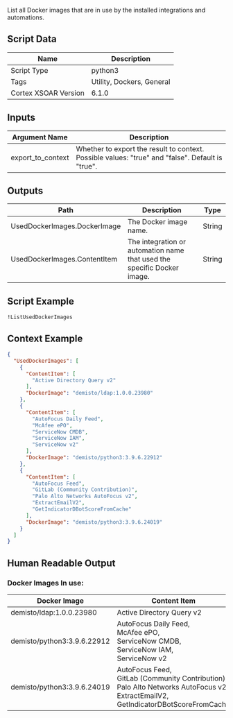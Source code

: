 List all Docker images that are in use by the installed integrations and automations.

Script Data
---

| **Name** | **Description** |
| --- | --- |
| Script Type | python3 |
| Tags | Utility, Dockers, General |
| Cortex XSOAR Version | 6.1.0 |

Inputs
---

| **Argument Name** | **Description** |
| --- | --- |
| export_to_context | Whether to export the result to context. Possible values: "true" and "false". Default is "true". |

Outputs
---

| **Path** | **Description** | **Type** |
| --- | --- | --- |
| UsedDockerImages.DockerImage | The Docker image name. | String |
| UsedDockerImages.ContentItem | The integration or automation name that used the specific Docker image. | String |

## Script Example

```!ListUsedDockerImages```

## Context Example

```json
{
  "UsedDockerImages": [
    {
      "ContentItem": [
        "Active Directory Query v2"
      ],
      "DockerImage": "demisto/ldap:1.0.0.23980"
    },
    {
      "ContentItem": [
        "AutoFocus Daily Feed",
        "McAfee ePO",
        "ServiceNow CMDB",
        "ServiceNow IAM",
        "ServiceNow v2"
      ],
      "DockerImage": "demisto/python3:3.9.6.22912"
    },
    {
      "ContentItem": [
        "AutoFocus Feed",
        "GitLab (Community Contribution)",
        "Palo Alto Networks AutoFocus v2",
        "ExtractEmailV2",
        "GetIndicatorDBotScoreFromCache"
      ],
      "DockerImage": "demisto/python3:3.9.6.24019"
    }
  ]
}
```

## Human Readable Output

### Docker Images In use:

|Docker Image|Content Item|
|---|---|
| demisto/ldap:1.0.0.23980 | Active Directory Query v2| 
| demisto/python3:3.9.6.22912 | AutoFocus Daily Feed,<br/>McAfee ePO,<br/>ServiceNow CMDB,<br/>ServiceNow IAM,<br/>ServiceNow v2| 
| demisto/python3:3.9.6.24019 | AutoFocus Feed,<br/>GitLab (Community Contribution),<br/>Palo Alto Networks AutoFocus v2,<br/>ExtractEmailV2,<br/>GetIndicatorDBotScoreFromCache|
